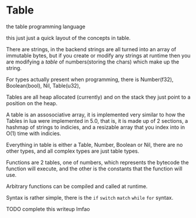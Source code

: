 # Table
the table programming language

this just just a quick layout of the concepts in table.

There are strings, in the backend strings are all turned into an array of immutable bytes, but if you create or modify any strings at runtime then you are modifying a *table* of numbers(storing the chars) which make up the string.

For types actually present when programming, there is 
Number(f32),
Boolean(bool),
Nil,
Table(u32),

Tables are all heap allocated (currently) and on the stack they just point to a position on the heap. 

A table is an assosociative array, it is implemented very similar to how the Tables in lua were implemented in 5.0, that is, it is made up of 2 sections, a hashmap of strings to indicies, and a resizable array that you index into in O(1) time with indicies. 

Everything in table is either a Table, Number, Boolean or Nil, there are no other types, and all complex types are just table types.

Functions are 2 tables, one of numbers, which represents the bytecode the function will execute, and the other is the constants that the function will use.

Arbitrary functions can be compiled and called at runtime. 

Syntax is rather simple, there is the `if` `switch` `match` `while` `for` syntax. 

TODO complete this writeup lmfao

